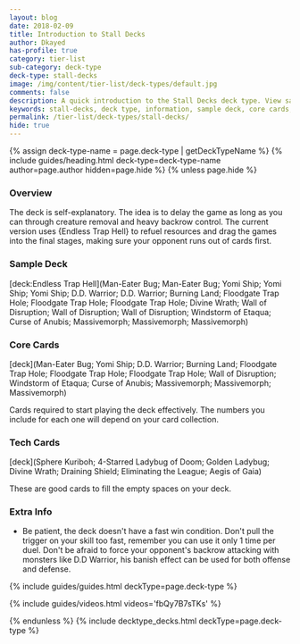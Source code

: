 ```yaml
---
layout: blog
date: 2018-02-09
title: Introduction to Stall Decks
author: Dkayed
has-profile: true
category: tier-list
sub-category: deck-type
deck-type: stall-decks
image: /img/content/tier-list/deck-types/default.jpg
comments: false
description: A quick introduction to the Stall Decks deck type. View sample deck, core cards, tech cards, quick tips, guides, videos and other information.
keywords: stall-decks, deck type, information, sample deck, core cards, tech cards, quick tips, guides, videos
permalink: /tier-list/deck-types/stall-decks/
hide: true
---
```


{% assign deck-type-name = page.deck-type | getDeckTypeName %}
{% include guides/heading.html deck-type=deck-type-name author=page.author hidden=page.hide %}
{% unless page.hide %}

### Overview
The deck is self-explanatory. The idea is to delay the game as long as you can through creature removal and heavy backrow control. The current version uses {Endless Trap Hell} to refuel resources and drag the games into the final stages, making sure your opponent runs out of cards first.

### Sample Deck

[deck:Endless Trap Hell](Man-Eater Bug; Man-Eater Bug; Yomi Ship; Yomi Ship; Yomi Ship; D.D. Warrior; D.D. Warrior; Burning Land; Floodgate Trap Hole; Floodgate Trap Hole; Floodgate Trap Hole; Divine Wrath; Wall of Disruption; Wall of Disruption; Wall of Disruption; Windstorm of Etaqua; Curse of Anubis; Massivemorph; Massivemorph; Massivemorph)  

### Core Cards

[deck](Man-Eater Bug; Yomi Ship; D.D. Warrior; Burning Land; Floodgate Trap Hole; Floodgate Trap Hole; Floodgate Trap Hole; Wall of Disruption; Windstorm of Etaqua; Curse of Anubis; Massivemorph; Massivemorph; Massivemorph)

Cards required to start playing the deck effectively. The numbers you include for each one will depend on your card collection.

### Tech Cards

[deck](Sphere Kuriboh; 4-Starred Ladybug of Doom; Golden Ladybug; Divine Wrath; Draining Shield; Eliminating the League; Aegis of Gaia)

These are good cards to fill the empty spaces on your deck.

### Extra Info

- Be patient, the deck doesn't have a fast win condition. Don't pull the trigger on your skill too fast, remember you can use it only 1 time per duel. Don't be afraid to force your opponent's backrow attacking with monsters like D.D Warrior, his banish effect can be used for both offense and defense.

{% include guides/guides.html deckType=page.deck-type %}

{% include guides/videos.html videos='fbQy7B7sTKs' %}

{% endunless %}
{% include decktype_decks.html deckType=page.deck-type %}
